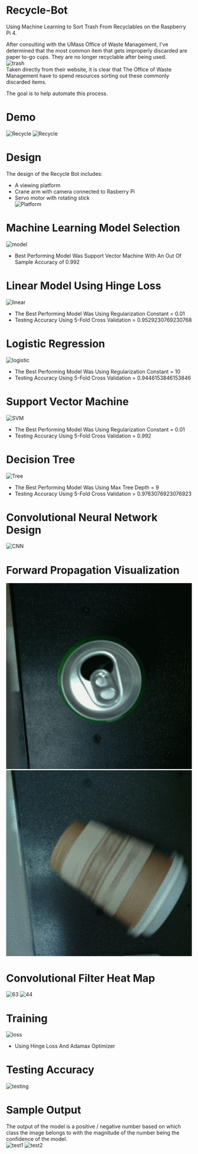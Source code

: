 # Recycle-Bot
Using Machine Learning to Sort Trash From Recyclables on the Raspberry Pi 4. <br/>

After consulting with the UMass Office of Waste Management, I've determined that the most common item that gets improperly discarded are paper to-go cups. They are no longer recyclable after being used. <br/>
![trash](https://i.imgur.com/kAUAi2h.png) <br/>
Taken directly from their website, it is clear that The Office of Waste Management have to spend resources sorting out these commonly discarded items. <br/>

The goal is to help automate this process.

# Demo
![Recycle](https://github.com/vee-upatising/Recycle-AI/blob/master/Trash.gif)
![Recycle](https://github.com/vee-upatising/Recycle-AI/blob/master/Recycle.gif)
<br/>

# Design
The design of the Recycle Bot includes:<br/>
* A viewing platform
* Crane arm with camera connected to Rasberry Pi
* Servo motor with rotating stick<br/>
![Platform](https://i.imgur.com/4Z5y41F.jpg)

# Machine Learning Model Selection
![model](https://i.imgur.com/jTY9cpw.png)<br/>
* Best Performing Model Was Support Vector Machine With An Out Of Sample Accuracy of 0.992

# Linear Model Using Hinge Loss
![linear](https://i.imgur.com/q7s3rRz.png)<br/>
* The Best Performing Model Was Using Regularization Constant = 0.01<br/>
* Testing Accuracy Using 5-Fold Cross Validation = 0.9529230769230768

# Logistic Regression
![logistic](https://i.imgur.com/dhcOeSL.png)<br/>
* The Best Performing Model Was Using Regularization Constant = 10<br/>
* Testing Accuracy Using 5-Fold Cross Validation = 0.9446153846153846

# Support Vector Machine
![SVM](https://i.imgur.com/fJCgv1U.png)<br/>
* The Best Performing Model Was Using Regularization Constant = 0.01<br/>
* Testing Accuracy Using 5-Fold Cross Validation = 0.992

# Decision Tree
![Tree](https://i.imgur.com/YyWqpTD.png)<br/>
* The Best Performing Model Was Using Max Tree Depth = 9<br/>
* Testing Accuracy Using 5-Fold Cross Validation = 0.9763076923076923

# Convolutional Neural Network Design
![CNN](https://i.imgur.com/nBVDjjw.png)

# Forward Propagation Visualization
![Forward Prop](https://raw.githubusercontent.com/vee-upatising/Recycle-Bot/master/CNN%20Forward%20Propagation.gif)
![Forward Prop 2](https://raw.githubusercontent.com/vee-upatising/Recycle-Bot/master/CNN%20Forward%20Propagation%202.gif)

# Convolutional Filter Heat Map
![63](https://i.imgur.com/1KMa7YT.png)
![44](https://i.imgur.com/CGejYPs.png)

# Training
![loss](https://i.imgur.com/urBS8MK.png)<br/>
* Using Hinge Loss And Adamax Optimizer

# Testing Accuracy
![testing](https://i.imgur.com/qggApQM.png)

# Sample Output
The output of the model is a positive / negative number based on which class the image belongs to with the magnitude of the number being the confidence of the model.<br/>
![test1](https://i.imgur.com/nIcemHx.png)
![test2](https://i.imgur.com/TvuEe14.png)
